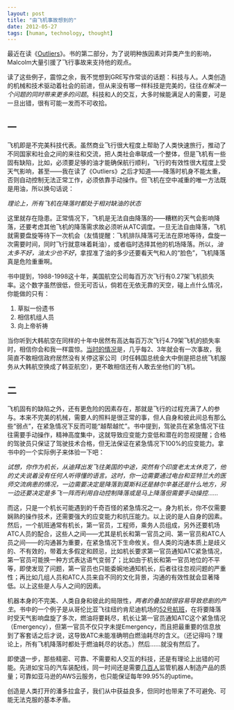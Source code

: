 ```yaml
---
layout: post
title: "由飞机事故想到的"
date: 2012-05-27
tags: [human, technology, thought]
---
```


最近在读《[Outliers](http://book.douban.com/subject/3134517/)》。书的第二部分，为了说明种族因素对异类产生的影响，Malcolm大量引援了飞行事故来支持他的观点。

读了这些例子，震惊之余，我不觉想到GRE写作常谈的话题：科技与人。人类创造的机械和技术驱动着社会的前进，但从来没有哪一样科技是完美的，往往*在解决一个问题的同时带来更多的问题*。科技和人的交互，大多时候能满足人的需要，可是一旦出错，很有可能一发而不可收拾。

## 一

飞机即是不完美科技代表。虽然商业飞行很大程度上帮助了人类快速旅行，推动了不同国家和社会之间的来往和交流，把人类社会串联成一个整体，但是飞机有一些固有缺陷，比如，必须要足够的油才能确保航行顺利，飞行的有效性很大程度上受天气影响，甚至——我在读了《Outliers》之后才知道——降落时机身不能太重，否则自动控制无法正常工作，必须依靠手动操作。但飞机在空中减重的唯一方法既是用油，所以换句话说：

*理论上，所有飞机在降落时都处于相对缺油的状态*

这里就存在隐患。正常情况下，飞机是无法自由降落的——糟糕的天气会影响降落，还要考虑其他飞机的降落需求故必须听从ATC调度。一旦无法自由降落，飞机就需要盘旋等待下一次机会（友情提醒：飞机排队降落可无法在原地等待，盘旋一次需要时间，同时飞行就意味着耗油），或者临时选择其他的机场降落。所以，*油太多不好，油太少也不好*，拿捏准了油的多少还要看天气和人的“脸色”，飞机降落真是危险重重啊。

书中提到，1988-1998这十年，美国航空公司每百万次飞行有0.27架飞机损失率。这个数字虽然很低，但无可否认，倘若在无依无靠的天空，碰上点什么情况，你能做的只有：

1. 草拟一份遗书
1. 相信机组人员
1. 向上帝祈祷

当你听到大韩航空在同样的十年中居然有高达每百万次飞行4.79架飞机的损失率时，相信你会和我一样震惊。[当时的情况](http://en.wikipedia.org/wiki/Korean_Air_incidents_and_accidents)是，几乎每2、3年就会有一次事故，我简直不敢相信政府居然没有关停这家公司（时任韩国总统金大中倒是把总统飞机服务从大韩航空换成了韩亚航空），更不敢相信还有人敢去坐他们的飞机。

## 二

飞机固有的缺陷之外，还有更危险的因素存在，那就是飞行的过程充满了人的参与。本来不完美的机械，需要人的照料是很正常的事，但人自身和彼此间总有那么些“弱点”，在紧急情况下反而可能“越帮越忙”。书中提到，驾驶员在紧急情况下往往需要手动操作，精神高度集中，这就导致应变能力变低和潜在的忽视提醒；合格的驾驶员只保证了驾驶技术合格，但无法保证在紧急情况下100%的应变能力。拿书中的一个实际例子来体验一下吧：

*试想，你作为机长，从迪拜出发飞往美国的中途，突然有个印度老太太休克了，他的丈夫说着没有任何人听得懂的语言。这时，你一边需要通过电台和亚特兰大的医师交流病患的情况，一边需要决定是降落到莫斯科还是赫尔辛基还是什么地方，另一边还要决定是多飞一阵而利用自动控制降落或是马上降落但需要手动操控……*

而这，只是一个机长可能遇到的千奇百怪的紧急情况之一。身为机长，你不仅需要娴熟的操作技术，还需要强大的应变能力和抗压能力。以上说的是人自身的因素。然后，一个航班通常有机长，第一官员，工程师，乘务人员组成，另外还要机场ATC人员的配合，这些人之间——尤其是机长和第一官员之间、第一官员和ATC人员之间——的沟通甚为重要，在紧急情况下生命攸关。但人类的沟通本质上是歧义的、不有效的，带着太多假定和顾忌，比如机长要求第一官员通知ATC紧急情况，第一官员可能换一种方式表达语气变弱了；比如由于机长和第一官员地位的不平等，即使发现了问题，第一官员也只能委婉地通知机长，后者往往忽视问题的严重性；再比如几组人员和ATC人员来自不同的文化背景，沟通的有效性就会显著降低。以上这些是人与人之间的因素。

机器本身的不完美、人类自身和彼此的局限性，*两者的叠加就很容易导致悲剧的产生*。书中的一个例子是从哥伦比亚飞往纽约肯尼迪机场的[52号航班](http://en.wikipedia.org/wiki/Avianca_Flight_52)，在将要降落时受天气影响盘旋了多次，燃油将要耗尽，机长让第一官员通知ATC这个紧急情况（Emergency），但第一官员不仅只字未提Emergency，而且把最重要的信息放到了客套话之后才说，这导致ATC未能准确明白燃油耗尽的含义。（还记得吗？理论上，所有飞机降落时都处于燃油耗尽的状态。）然后……就没有然后了。

即使退一步，那些精密、可靠、不需要和人交互的科技，还是有理论上出错的可能。先进如宝马的汽车装配线，同一时间还是需要[几百人](http://www.autohome.com.cn/culture/201205/339853.html)监管机器人制造产品的质量；可靠如亚马逊的AWS云服务，也只能保证每年99.95%的uptime。

创造是人类打开的潘多拉盒子，我们从中获益良多，但同时也带来了不可避免、可能无法克服的基本矛盾。
